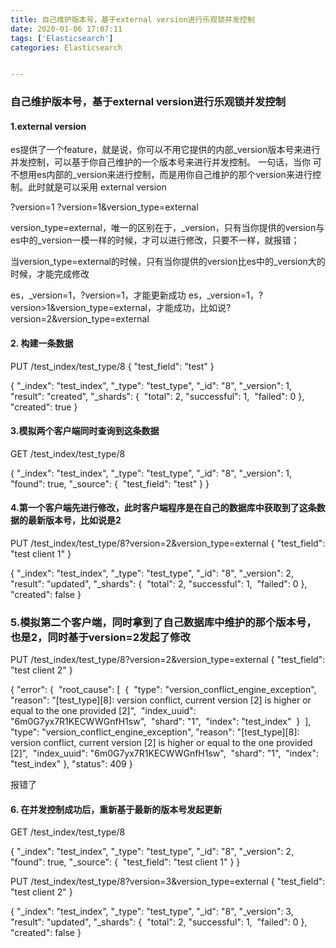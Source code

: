 ```yaml
---
title: 自己维护版本号，基于external version进行乐观锁并发控制
date: 2020-01-06 17:07:11
tags: ['Elasticsearch']
categories: Elasticsearch


---
```


###  自己维护版本号，基于external version进行乐观锁并发控制

#### 1.external version

es提供了一个feature，就是说，你可以不用它提供的内部_version版本号来进行并发控制，可以基于你自己维护的一个版本号来进行并发控制。 一句话，当你 可不想用es内部的_version来进行控制，而是用你自己维护的那个version来进行控制。此时就是可以采用 external version 

?version=1
?version=1&version_type=external

version_type=external，唯一的区别在于，_version，只有当你提供的version与es中的_version一模一样的时候，才可以进行修改，只要不一样，就报错；

当version_type=external的时候，只有当你提供的version比es中的_version大的时候，才能完成修改

es，_version=1，?version=1，才能更新成功
es，_version=1，?version>1&version_type=external，才能成功，比如说?version=2&version_type=external

####  2. 构建一条数据

PUT /test_index/test_type/8
{
  "test_field": "test"
}

{
  "_index": "test_index",
  "_type": "test_type",
  "_id": "8",
  "_version": 1,
  "result": "created",
  "_shards": {
​    "total": 2,
​    "successful": 1,
​    "failed": 0
  },
  "created": true
}

####  3.模拟两个客户端同时查询到这条数据

GET /test_index/test_type/8

{
  "_index": "test_index",
  "_type": "test_type",
  "_id": "8",
  "_version": 1,
  "found": true,
  "_source": {
​    "test_field": "test"
  }
}

#### 4.第一个客户端先进行修改，此时客户端程序是在自己的数据库中获取到了这条数据的最新版本号，比如说是2

PUT /test_index/test_type/8?version=2&version_type=external
{
  "test_field": "test client 1"
}

{
  "_index": "test_index",
  "_type": "test_type",
  "_id": "8",
  "_version": 2,
  "result": "updated",
  "_shards": {
​    "total": 2,
​    "successful": 1,
​    "failed": 0
  },
  "created": false
}

### 5.模拟第二个客户端，同时拿到了自己数据库中维护的那个版本号，也是2，同时基于version=2发起了修改

PUT /test_index/test_type/8?version=2&version_type=external
{
  "test_field": "test client 2"
}

{
  "error": {
​    "root_cause": [
​      {
​        "type": "version_conflict_engine_exception",
​        "reason": "[test_type][8]: version conflict, current version [2] is higher or equal to the one provided [2]",
​        "index_uuid": "6m0G7yx7R1KECWWGnfH1sw",
​        "shard": "1",
​        "index": "test_index"
​      }
​    ],
​    "type": "version_conflict_engine_exception",
​    "reason": "[test_type][8]: version conflict, current version [2] is higher or equal to the one provided [2]",
​    "index_uuid": "6m0G7yx7R1KECWWGnfH1sw",
​    "shard": "1",
​    "index": "test_index"
  },
  "status": 409
}

报错了



####  6. 在并发控制成功后，重新基于最新的版本号发起更新

GET /test_index/test_type/8

{
  "_index": "test_index",
  "_type": "test_type",
  "_id": "8",
  "_version": 2,
  "found": true,
  "_source": {
​    "test_field": "test client 1"
  }
}

PUT /test_index/test_type/8?version=3&version_type=external
{
  "test_field": "test client 2"
}

{
  "_index": "test_index",
  "_type": "test_type",
  "_id": "8",
  "_version": 3,
  "result": "updated",
  "_shards": {
​    "total": 2,
​    "successful": 1,
​    "failed": 0
  },
  "created": false
}